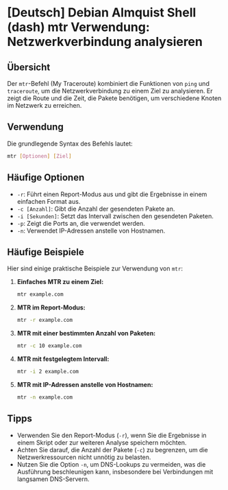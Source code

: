 # [Deutsch] Debian Almquist Shell (dash) mtr Verwendung: Netzwerkverbindung analysieren

## Übersicht
Der `mtr`-Befehl (My Traceroute) kombiniert die Funktionen von `ping` und `traceroute`, um die Netzwerkverbindung zu einem Ziel zu analysieren. Er zeigt die Route und die Zeit, die Pakete benötigen, um verschiedene Knoten im Netzwerk zu erreichen.

## Verwendung
Die grundlegende Syntax des Befehls lautet:

```bash
mtr [Optionen] [Ziel]
```

## Häufige Optionen
- `-r`: Führt einen Report-Modus aus und gibt die Ergebnisse in einem einfachen Format aus.
- `-c [Anzahl]`: Gibt die Anzahl der gesendeten Pakete an.
- `-i [Sekunden]`: Setzt das Intervall zwischen den gesendeten Paketen.
- `-p`: Zeigt die Ports an, die verwendet werden.
- `-n`: Verwendet IP-Adressen anstelle von Hostnamen.

## Häufige Beispiele
Hier sind einige praktische Beispiele zur Verwendung von `mtr`:

1. **Einfaches MTR zu einem Ziel:**
   ```bash
   mtr example.com
   ```

2. **MTR im Report-Modus:**
   ```bash
   mtr -r example.com
   ```

3. **MTR mit einer bestimmten Anzahl von Paketen:**
   ```bash
   mtr -c 10 example.com
   ```

4. **MTR mit festgelegtem Intervall:**
   ```bash
   mtr -i 2 example.com
   ```

5. **MTR mit IP-Adressen anstelle von Hostnamen:**
   ```bash
   mtr -n example.com
   ```

## Tipps
- Verwenden Sie den Report-Modus (`-r`), wenn Sie die Ergebnisse in einem Skript oder zur weiteren Analyse speichern möchten.
- Achten Sie darauf, die Anzahl der Pakete (`-c`) zu begrenzen, um die Netzwerkressourcen nicht unnötig zu belasten.
- Nutzen Sie die Option `-n`, um DNS-Lookups zu vermeiden, was die Ausführung beschleunigen kann, insbesondere bei Verbindungen mit langsamen DNS-Servern.